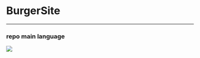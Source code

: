 # BurgerSite
<hr>

### repo main language
<img src="https://img.shields.io/github/languages/top/na93r/BurgerSite">
